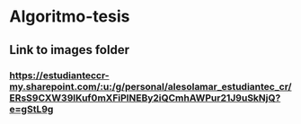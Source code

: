 # Algoritmo-tesis

## Link to images folder
### https://estudianteccr-my.sharepoint.com/:u:/g/personal/alesolamar_estudiantec_cr/ERsS9CXW39lKuf0mXFiPlNEBy2iQCmhAWPur21J9uSkNjQ?e=gStL9g
